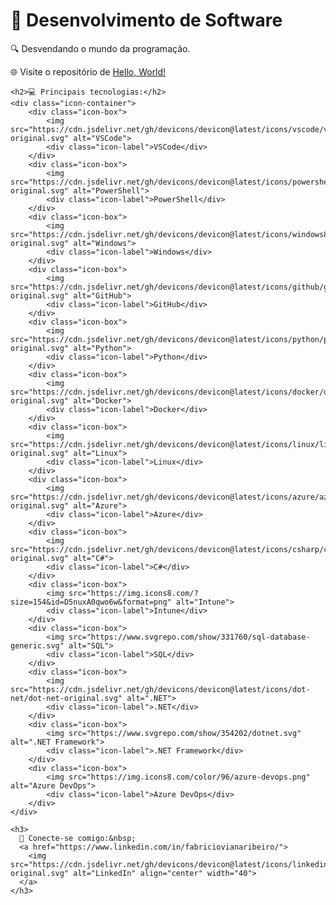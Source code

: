 <h1>🧊 Desenvolvimento de Software</h1>
    <p>🔍 Desvendando o mundo da programação.</p>
    <p>🌐 Visite o repositório de <a href="https://github.com/euFabricio/Hello-world">Hello, World!</a></p>

    <h2>💻 Principais tecnologias:</h2>
    <div class="icon-container">
        <div class="icon-box">
            <img src="https://cdn.jsdelivr.net/gh/devicons/devicon@latest/icons/vscode/vscode-original.svg" alt="VSCode">
            <div class="icon-label">VSCode</div>
        </div>
        <div class="icon-box">
            <img src="https://cdn.jsdelivr.net/gh/devicons/devicon@latest/icons/powershell/powershell-original.svg" alt="PowerShell">
            <div class="icon-label">PowerShell</div>
        </div>
        <div class="icon-box">
            <img src="https://cdn.jsdelivr.net/gh/devicons/devicon@latest/icons/windows8/windows8-original.svg" alt="Windows">
            <div class="icon-label">Windows</div>
        </div>
        <div class="icon-box">
            <img src="https://cdn.jsdelivr.net/gh/devicons/devicon@latest/icons/github/github-original.svg" alt="GitHub">
            <div class="icon-label">GitHub</div>
        </div>
        <div class="icon-box">
            <img src="https://cdn.jsdelivr.net/gh/devicons/devicon@latest/icons/python/python-original.svg" alt="Python">
            <div class="icon-label">Python</div>
        </div>
        <div class="icon-box">
            <img src="https://cdn.jsdelivr.net/gh/devicons/devicon@latest/icons/docker/docker-original.svg" alt="Docker">
            <div class="icon-label">Docker</div>
        </div>
        <div class="icon-box">
            <img src="https://cdn.jsdelivr.net/gh/devicons/devicon@latest/icons/linux/linux-original.svg" alt="Linux">
            <div class="icon-label">Linux</div>
        </div>
        <div class="icon-box">
            <img src="https://cdn.jsdelivr.net/gh/devicons/devicon@latest/icons/azure/azure-original.svg" alt="Azure">
            <div class="icon-label">Azure</div>
        </div>
        <div class="icon-box">
            <img src="https://cdn.jsdelivr.net/gh/devicons/devicon@latest/icons/csharp/csharp-original.svg" alt="C#">
            <div class="icon-label">C#</div>
        </div>
        <div class="icon-box">
            <img src="https://img.icons8.com/?size=154&id=D5nuxA0qwo6w&format=png" alt="Intune">
            <div class="icon-label">Intune</div>
        </div>
        <div class="icon-box">
            <img src="https://www.svgrepo.com/show/331760/sql-database-generic.svg" alt="SQL">
            <div class="icon-label">SQL</div>
        </div>
        <div class="icon-box">
            <img src="https://cdn.jsdelivr.net/gh/devicons/devicon@latest/icons/dot-net/dot-net-original.svg" alt=".NET">
            <div class="icon-label">.NET</div>
        </div>
        <div class="icon-box">
            <img src="https://www.svgrepo.com/show/354202/dotnet.svg" alt=".NET Framework">
            <div class="icon-label">.NET Framework</div>
        </div>
        <div class="icon-box">
            <img src="https://img.icons8.com/color/96/azure-devops.png" alt="Azure DevOps">
            <div class="icon-label">Azure DevOps</div>
        </div>
    </div>

    <h3>
      👋 Conecte-se comigo:&nbsp;
      <a href="https://www.linkedin.com/in/fabriciovianaribeiro/">
        <img src="https://cdn.jsdelivr.net/gh/devicons/devicon@latest/icons/linkedin/linkedin-original.svg" alt="LinkedIn" align="center" width="40">
      </a>
    </h3>
